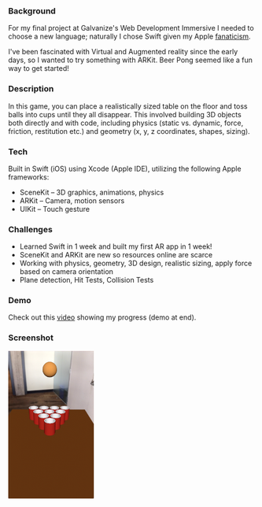 ### Background

For my final project at Galvanize's Web Development Immersive I needed to choose a new language; naturally I chose Swift given my Apple [fanaticism](https://apple.stackexchange.com/users/151404/jballin).

I've been fascinated with Virtual and Augmented reality since the early days, so I wanted to try something with ARKit. Beer Pong seemed like a fun way to get started!

### Description

In this game, you can place a realistically sized table on the floor and toss balls into cups until they all disappear. This involved building 3D objects both directly and with code, including physics (static vs. dynamic, force, friction, restitution etc.) and geometry (x, y, z coordinates, shapes, sizing).

### Tech

Built in Swift (iOS) using Xcode (Apple IDE), utilizing the following Apple frameworks:

* SceneKit – 3D graphics, animations, physics
* ARKit – Camera, motion sensors
* UIKit – Touch gesture

### Challenges

* Learned Swift in 1 week and built my first AR app in 1 week!
* SceneKit and ARKit are new so resources online are scarce
* Working with physics, geometry, 3D design, realistic sizing, apply
force based on camera orientation
* Plane detection, Hit Tests, Collision Tests

### Demo

Check out this [video](https://youtu.be/vg0XluG4GLE) showing my progress (demo at end).

### Screenshot

<img src="screenshot.png" alt="screenshot" height=300px>
